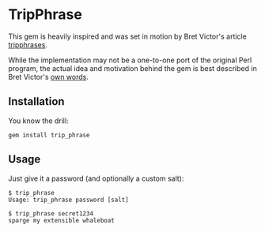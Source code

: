 # TripPhrase

This gem is heavily inspired and was set in motion by Bret Victor's
article [tripphrases](http://worrydream.com/#!/tripphrase).

While the implementation may not be a one-to-one port of the original Perl
program, the actual idea and motivation behind the gem is best described
in Bret Victor's [own words](http://worrydream.com/#!/tripphrase).

## Installation

You know the drill:

```
gem install trip_phrase
```

## Usage

Just give it a password (and optionally a custom salt):

```
$ trip_phrase
Usage: trip_phrase password [salt]

$ trip_phrase secret1234
sparge my extensible whaleboat
```

